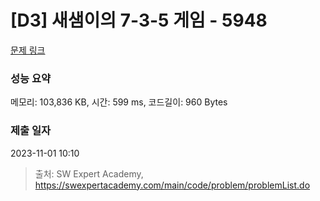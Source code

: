 # [D3] 새샘이의 7-3-5 게임 - 5948 

[문제 링크](https://swexpertacademy.com/main/code/problem/problemDetail.do?contestProbId=AWZ2IErKCwUDFAUQ) 

### 성능 요약

메모리: 103,836 KB, 시간: 599 ms, 코드길이: 960 Bytes

### 제출 일자

2023-11-01 10:10



> 출처: SW Expert Academy, https://swexpertacademy.com/main/code/problem/problemList.do